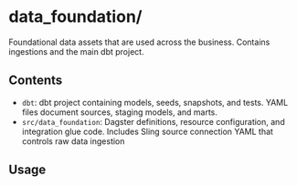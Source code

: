 # data_foundation/

Foundational data assets that are used across the business.  Contains ingestions and the
main dbt project.

## Contents

- `dbt`: dbt project containing models, seeds, snapshots, and tests. YAML files document
sources, staging models, and marts.
- `src/data_foundation`: Dagster definitions, resource configuration, and integration
glue code. Includes Sling source connection YAML that controls raw data ingestion

## Usage

